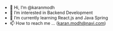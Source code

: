 - 👋 Hi, I’m @karanmodh
- 👀 I’m interested in Backend Development
- 🌱 I’m currently learning React.js and Java Spring
- 📫 How to reach me ... (karan.modh@navi.com)

<!---
karanmodh/karanmodh is a ✨ special ✨ repository because its `README.md` (this file) appears on your GitHub profile.
You can click the Preview link to take a look at your changes.
--->
